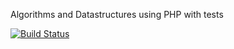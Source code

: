 Algorithms and Datastructures using PHP with tests

[![Build Status](https://travis-ci.com/wizzybenson/fun-with-elePHPant.svg?branch=master)](https://travis-ci.com/wizzybenson/fun-with-elePHPant.svg?branch=master)
